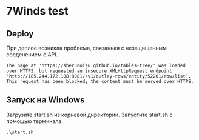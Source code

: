 # 7Winds test

## Deploy

При деплое возникла проблема, связанная с незащищенным соеденением с API.

```
The page at 'https://sherunoizu.github.io/tables-tree/' was loaded over HTTPS, but requested an insecure XMLHttpRequest endpoint 'http://185.244.172.108:8081//v1/outlay-rows/entity/52201/row/list'. This request has been blocked; the content must be served over HTTPS.
```

## Запуск на Windows

Загрузите start.sh из корневой директории.
Запустите start.sh с помощью терминала:

```
.\start.sh
```
